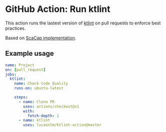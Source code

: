 # GitHub Action: Run ktlint

This action runs the lastest version of [ktlint](https://ktlint.github.io/) on pull requests to enforce best practices.

Based on [ScaCap implementation](https://github.com/ScaCap/action-ktlint).

## Example usage

```yml
name: Project
on: [pull_request]
jobs:
  ktlint:
    name: Check Code Quality
    runs-on: ubuntu-latest

    steps:
      - name: Clone PR
        uses: actions/checkout@v1
        with:
          fetch-depth: 1
      - name: ktlint
        uses: lucasnlm/ktlint-action@master
```
